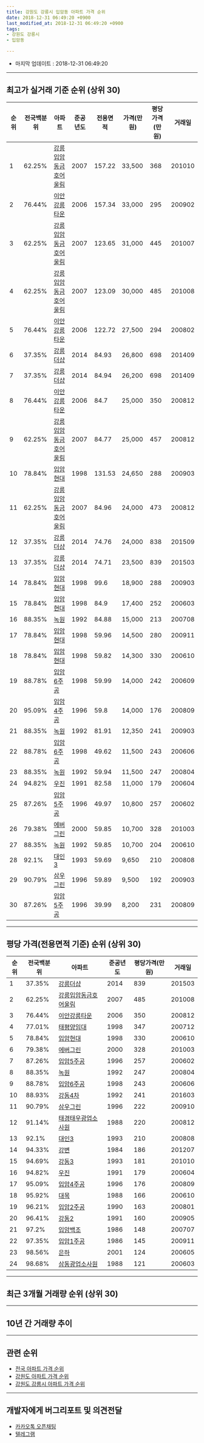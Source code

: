 ```yaml
---
title: 강원도 강릉시 입암동 아파트 가격 순위
date: 2018-12-31 06:49:20 +0900
last_modified_at: 2018-12-31 06:49:20 +0900
tags:
- 강원도 강릉시
- 입암동

---
```


* 마지막 업데이트 : 2018-12-31 06:49:20

---

## 최고가 실거래 기준 순위 (상위 30)


|순위|전국백분위|아파트|준공년도|전용면적|가격(만원)|평당가격(만원)|거래일|
|---|---|---|---|---|---|---|---|
|1|62.25%|[강릉입암동금호어울림](https://search.naver.com/search.naver?query=%EA%B0%95%EC%9B%90%EB%8F%84+%EA%B0%95%EB%A6%89%EC%8B%9C+%EC%9E%85%EC%95%94%EB%8F%99+%EA%B0%95%EB%A6%89%EC%9E%85%EC%95%94%EB%8F%99%EA%B8%88%ED%98%B8%EC%96%B4%EC%9A%B8%EB%A6%BC)|2007|157.22|33,500|368|201010|
|2|76.44%|[이안강릉타운](https://search.naver.com/search.naver?query=%EA%B0%95%EC%9B%90%EB%8F%84+%EA%B0%95%EB%A6%89%EC%8B%9C+%EC%9E%85%EC%95%94%EB%8F%99+%EC%9D%B4%EC%95%88%EA%B0%95%EB%A6%89%ED%83%80%EC%9A%B4)|2006|157.34|33,000|295|200902|
|3|62.25%|[강릉입암동금호어울림](https://search.naver.com/search.naver?query=%EA%B0%95%EC%9B%90%EB%8F%84+%EA%B0%95%EB%A6%89%EC%8B%9C+%EC%9E%85%EC%95%94%EB%8F%99+%EA%B0%95%EB%A6%89%EC%9E%85%EC%95%94%EB%8F%99%EA%B8%88%ED%98%B8%EC%96%B4%EC%9A%B8%EB%A6%BC)|2007|123.65|31,000|445|201007|
|4|62.25%|[강릉입암동금호어울림](https://search.naver.com/search.naver?query=%EA%B0%95%EC%9B%90%EB%8F%84+%EA%B0%95%EB%A6%89%EC%8B%9C+%EC%9E%85%EC%95%94%EB%8F%99+%EA%B0%95%EB%A6%89%EC%9E%85%EC%95%94%EB%8F%99%EA%B8%88%ED%98%B8%EC%96%B4%EC%9A%B8%EB%A6%BC)|2007|123.09|30,000|485|201008|
|5|76.44%|[이안강릉타운](https://search.naver.com/search.naver?query=%EA%B0%95%EC%9B%90%EB%8F%84+%EA%B0%95%EB%A6%89%EC%8B%9C+%EC%9E%85%EC%95%94%EB%8F%99+%EC%9D%B4%EC%95%88%EA%B0%95%EB%A6%89%ED%83%80%EC%9A%B4)|2006|122.72|27,500|294|200802|
|6|37.35%|[강릉더샵](https://search.naver.com/search.naver?query=%EA%B0%95%EC%9B%90%EB%8F%84+%EA%B0%95%EB%A6%89%EC%8B%9C+%EC%9E%85%EC%95%94%EB%8F%99+%EA%B0%95%EB%A6%89%EB%8D%94%EC%83%B5)|2014|84.93|26,800|698|201409|
|7|37.35%|[강릉더샵](https://search.naver.com/search.naver?query=%EA%B0%95%EC%9B%90%EB%8F%84+%EA%B0%95%EB%A6%89%EC%8B%9C+%EC%9E%85%EC%95%94%EB%8F%99+%EA%B0%95%EB%A6%89%EB%8D%94%EC%83%B5)|2014|84.94|26,200|698|201409|
|8|76.44%|[이안강릉타운](https://search.naver.com/search.naver?query=%EA%B0%95%EC%9B%90%EB%8F%84+%EA%B0%95%EB%A6%89%EC%8B%9C+%EC%9E%85%EC%95%94%EB%8F%99+%EC%9D%B4%EC%95%88%EA%B0%95%EB%A6%89%ED%83%80%EC%9A%B4)|2006|84.7|25,000|350|200812|
|9|62.25%|[강릉입암동금호어울림](https://search.naver.com/search.naver?query=%EA%B0%95%EC%9B%90%EB%8F%84+%EA%B0%95%EB%A6%89%EC%8B%9C+%EC%9E%85%EC%95%94%EB%8F%99+%EA%B0%95%EB%A6%89%EC%9E%85%EC%95%94%EB%8F%99%EA%B8%88%ED%98%B8%EC%96%B4%EC%9A%B8%EB%A6%BC)|2007|84.77|25,000|457|200812|
|10|78.84%|[입암현대](https://search.naver.com/search.naver?query=%EA%B0%95%EC%9B%90%EB%8F%84+%EA%B0%95%EB%A6%89%EC%8B%9C+%EC%9E%85%EC%95%94%EB%8F%99+%EC%9E%85%EC%95%94%ED%98%84%EB%8C%80)|1998|131.53|24,650|288|200903|
|11|62.25%|[강릉입암동금호어울림](https://search.naver.com/search.naver?query=%EA%B0%95%EC%9B%90%EB%8F%84+%EA%B0%95%EB%A6%89%EC%8B%9C+%EC%9E%85%EC%95%94%EB%8F%99+%EA%B0%95%EB%A6%89%EC%9E%85%EC%95%94%EB%8F%99%EA%B8%88%ED%98%B8%EC%96%B4%EC%9A%B8%EB%A6%BC)|2007|84.96|24,000|473|200812|
|12|37.35%|[강릉더샵](https://search.naver.com/search.naver?query=%EA%B0%95%EC%9B%90%EB%8F%84+%EA%B0%95%EB%A6%89%EC%8B%9C+%EC%9E%85%EC%95%94%EB%8F%99+%EA%B0%95%EB%A6%89%EB%8D%94%EC%83%B5)|2014|74.76|24,000|838|201509|
|13|37.35%|[강릉더샵](https://search.naver.com/search.naver?query=%EA%B0%95%EC%9B%90%EB%8F%84+%EA%B0%95%EB%A6%89%EC%8B%9C+%EC%9E%85%EC%95%94%EB%8F%99+%EA%B0%95%EB%A6%89%EB%8D%94%EC%83%B5)|2014|74.71|23,500|839|201503|
|14|78.84%|[입암현대](https://search.naver.com/search.naver?query=%EA%B0%95%EC%9B%90%EB%8F%84+%EA%B0%95%EB%A6%89%EC%8B%9C+%EC%9E%85%EC%95%94%EB%8F%99+%EC%9E%85%EC%95%94%ED%98%84%EB%8C%80)|1998|99.6|18,900|288|200903|
|15|78.84%|[입암현대](https://search.naver.com/search.naver?query=%EA%B0%95%EC%9B%90%EB%8F%84+%EA%B0%95%EB%A6%89%EC%8B%9C+%EC%9E%85%EC%95%94%EB%8F%99+%EC%9E%85%EC%95%94%ED%98%84%EB%8C%80)|1998|84.9|17,400|252|200603|
|16|88.35%|[녹원](https://search.naver.com/search.naver?query=%EA%B0%95%EC%9B%90%EB%8F%84+%EA%B0%95%EB%A6%89%EC%8B%9C+%EC%9E%85%EC%95%94%EB%8F%99+%EB%85%B9%EC%9B%90)|1992|84.88|15,000|213|200708|
|17|78.84%|[입암현대](https://search.naver.com/search.naver?query=%EA%B0%95%EC%9B%90%EB%8F%84+%EA%B0%95%EB%A6%89%EC%8B%9C+%EC%9E%85%EC%95%94%EB%8F%99+%EC%9E%85%EC%95%94%ED%98%84%EB%8C%80)|1998|59.96|14,500|280|200911|
|18|78.84%|[입암현대](https://search.naver.com/search.naver?query=%EA%B0%95%EC%9B%90%EB%8F%84+%EA%B0%95%EB%A6%89%EC%8B%9C+%EC%9E%85%EC%95%94%EB%8F%99+%EC%9E%85%EC%95%94%ED%98%84%EB%8C%80)|1998|59.82|14,300|330|200610|
|19|88.78%|[입암6주공](https://search.naver.com/search.naver?query=%EA%B0%95%EC%9B%90%EB%8F%84+%EA%B0%95%EB%A6%89%EC%8B%9C+%EC%9E%85%EC%95%94%EB%8F%99+%EC%9E%85%EC%95%946%EC%A3%BC%EA%B3%B5)|1998|59.99|14,000|242|200609|
|20|95.09%|[입암4주공](https://search.naver.com/search.naver?query=%EA%B0%95%EC%9B%90%EB%8F%84+%EA%B0%95%EB%A6%89%EC%8B%9C+%EC%9E%85%EC%95%94%EB%8F%99+%EC%9E%85%EC%95%944%EC%A3%BC%EA%B3%B5)|1996|59.8|14,000|176|200809|
|21|88.35%|[녹원](https://search.naver.com/search.naver?query=%EA%B0%95%EC%9B%90%EB%8F%84+%EA%B0%95%EB%A6%89%EC%8B%9C+%EC%9E%85%EC%95%94%EB%8F%99+%EB%85%B9%EC%9B%90)|1992|81.91|12,350|241|200903|
|22|88.78%|[입암6주공](https://search.naver.com/search.naver?query=%EA%B0%95%EC%9B%90%EB%8F%84+%EA%B0%95%EB%A6%89%EC%8B%9C+%EC%9E%85%EC%95%94%EB%8F%99+%EC%9E%85%EC%95%946%EC%A3%BC%EA%B3%B5)|1998|49.62|11,500|243|200606|
|23|88.35%|[녹원](https://search.naver.com/search.naver?query=%EA%B0%95%EC%9B%90%EB%8F%84+%EA%B0%95%EB%A6%89%EC%8B%9C+%EC%9E%85%EC%95%94%EB%8F%99+%EB%85%B9%EC%9B%90)|1992|59.94|11,500|247|200804|
|24|94.82%|[우진](https://search.naver.com/search.naver?query=%EA%B0%95%EC%9B%90%EB%8F%84+%EA%B0%95%EB%A6%89%EC%8B%9C+%EC%9E%85%EC%95%94%EB%8F%99+%EC%9A%B0%EC%A7%84)|1991|82.58|11,000|179|200604|
|25|87.26%|[입암5주공](https://search.naver.com/search.naver?query=%EA%B0%95%EC%9B%90%EB%8F%84+%EA%B0%95%EB%A6%89%EC%8B%9C+%EC%9E%85%EC%95%94%EB%8F%99+%EC%9E%85%EC%95%945%EC%A3%BC%EA%B3%B5)|1996|49.97|10,800|257|200602|
|26|79.38%|[에버그린](https://search.naver.com/search.naver?query=%EA%B0%95%EC%9B%90%EB%8F%84+%EA%B0%95%EB%A6%89%EC%8B%9C+%EC%9E%85%EC%95%94%EB%8F%99+%EC%97%90%EB%B2%84%EA%B7%B8%EB%A6%B0)|2000|59.85|10,700|328|201003|
|27|88.35%|[녹원](https://search.naver.com/search.naver?query=%EA%B0%95%EC%9B%90%EB%8F%84+%EA%B0%95%EB%A6%89%EC%8B%9C+%EC%9E%85%EC%95%94%EB%8F%99+%EB%85%B9%EC%9B%90)|1992|59.85|10,700|204|200610|
|28|92.1%|[대인3](https://search.naver.com/search.naver?query=%EA%B0%95%EC%9B%90%EB%8F%84+%EA%B0%95%EB%A6%89%EC%8B%9C+%EC%9E%85%EC%95%94%EB%8F%99+%EB%8C%80%EC%9D%B83)|1993|59.69|9,650|210|200808|
|29|90.79%|[삼우그린](https://search.naver.com/search.naver?query=%EA%B0%95%EC%9B%90%EB%8F%84+%EA%B0%95%EB%A6%89%EC%8B%9C+%EC%9E%85%EC%95%94%EB%8F%99+%EC%82%BC%EC%9A%B0%EA%B7%B8%EB%A6%B0)|1996|59.89|9,500|192|200903|
|30|87.26%|[입암5주공](https://search.naver.com/search.naver?query=%EA%B0%95%EC%9B%90%EB%8F%84+%EA%B0%95%EB%A6%89%EC%8B%9C+%EC%9E%85%EC%95%94%EB%8F%99+%EC%9E%85%EC%95%945%EC%A3%BC%EA%B3%B5)|1996|39.99|8,200|231|200809|


---

## 평당 가격(전용면적 기준) 순위 (상위 30)


|순위|전국백분위|아파트|준공년도|평당가격(만원)|거래일|
|---|---|---|---|---|---|
|1|37.35%|[강릉더샵](https://search.naver.com/search.naver?query=%EA%B0%95%EC%9B%90%EB%8F%84+%EA%B0%95%EB%A6%89%EC%8B%9C+%EC%9E%85%EC%95%94%EB%8F%99+%EA%B0%95%EB%A6%89%EB%8D%94%EC%83%B5)|2014|839|201503|
|2|62.25%|[강릉입암동금호어울림](https://search.naver.com/search.naver?query=%EA%B0%95%EC%9B%90%EB%8F%84+%EA%B0%95%EB%A6%89%EC%8B%9C+%EC%9E%85%EC%95%94%EB%8F%99+%EA%B0%95%EB%A6%89%EC%9E%85%EC%95%94%EB%8F%99%EA%B8%88%ED%98%B8%EC%96%B4%EC%9A%B8%EB%A6%BC)|2007|485|201008|
|3|76.44%|[이안강릉타운](https://search.naver.com/search.naver?query=%EA%B0%95%EC%9B%90%EB%8F%84+%EA%B0%95%EB%A6%89%EC%8B%9C+%EC%9E%85%EC%95%94%EB%8F%99+%EC%9D%B4%EC%95%88%EA%B0%95%EB%A6%89%ED%83%80%EC%9A%B4)|2006|350|200812|
|4|77.01%|[태평양임대](https://search.naver.com/search.naver?query=%EA%B0%95%EC%9B%90%EB%8F%84+%EA%B0%95%EB%A6%89%EC%8B%9C+%EC%9E%85%EC%95%94%EB%8F%99+%ED%83%9C%ED%8F%89%EC%96%91%EC%9E%84%EB%8C%80)|1998|347|200712|
|5|78.84%|[입암현대](https://search.naver.com/search.naver?query=%EA%B0%95%EC%9B%90%EB%8F%84+%EA%B0%95%EB%A6%89%EC%8B%9C+%EC%9E%85%EC%95%94%EB%8F%99+%EC%9E%85%EC%95%94%ED%98%84%EB%8C%80)|1998|330|200610|
|6|79.38%|[에버그린](https://search.naver.com/search.naver?query=%EA%B0%95%EC%9B%90%EB%8F%84+%EA%B0%95%EB%A6%89%EC%8B%9C+%EC%9E%85%EC%95%94%EB%8F%99+%EC%97%90%EB%B2%84%EA%B7%B8%EB%A6%B0)|2000|328|201003|
|7|87.26%|[입암5주공](https://search.naver.com/search.naver?query=%EA%B0%95%EC%9B%90%EB%8F%84+%EA%B0%95%EB%A6%89%EC%8B%9C+%EC%9E%85%EC%95%94%EB%8F%99+%EC%9E%85%EC%95%945%EC%A3%BC%EA%B3%B5)|1996|257|200602|
|8|88.35%|[녹원](https://search.naver.com/search.naver?query=%EA%B0%95%EC%9B%90%EB%8F%84+%EA%B0%95%EB%A6%89%EC%8B%9C+%EC%9E%85%EC%95%94%EB%8F%99+%EB%85%B9%EC%9B%90)|1992|247|200804|
|9|88.78%|[입암6주공](https://search.naver.com/search.naver?query=%EA%B0%95%EC%9B%90%EB%8F%84+%EA%B0%95%EB%A6%89%EC%8B%9C+%EC%9E%85%EC%95%94%EB%8F%99+%EC%9E%85%EC%95%946%EC%A3%BC%EA%B3%B5)|1998|243|200606|
|10|88.93%|[강동4차](https://search.naver.com/search.naver?query=%EA%B0%95%EC%9B%90%EB%8F%84+%EA%B0%95%EB%A6%89%EC%8B%9C+%EC%9E%85%EC%95%94%EB%8F%99+%EA%B0%95%EB%8F%994%EC%B0%A8)|1992|241|201603|
|11|90.79%|[삼우그린](https://search.naver.com/search.naver?query=%EA%B0%95%EC%9B%90%EB%8F%84+%EA%B0%95%EB%A6%89%EC%8B%9C+%EC%9E%85%EC%95%94%EB%8F%99+%EC%82%BC%EC%9A%B0%EA%B7%B8%EB%A6%B0)|1996|222|200910|
|12|91.14%|[태경태우광업소사원](https://search.naver.com/search.naver?query=%EA%B0%95%EC%9B%90%EB%8F%84+%EA%B0%95%EB%A6%89%EC%8B%9C+%EC%9E%85%EC%95%94%EB%8F%99+%ED%83%9C%EA%B2%BD%ED%83%9C%EC%9A%B0%EA%B4%91%EC%97%85%EC%86%8C%EC%82%AC%EC%9B%90)|1988|220|200812|
|13|92.1%|[대인3](https://search.naver.com/search.naver?query=%EA%B0%95%EC%9B%90%EB%8F%84+%EA%B0%95%EB%A6%89%EC%8B%9C+%EC%9E%85%EC%95%94%EB%8F%99+%EB%8C%80%EC%9D%B83)|1993|210|200808|
|14|94.33%|[강변](https://search.naver.com/search.naver?query=%EA%B0%95%EC%9B%90%EB%8F%84+%EA%B0%95%EB%A6%89%EC%8B%9C+%EC%9E%85%EC%95%94%EB%8F%99+%EA%B0%95%EB%B3%80)|1984|186|201207|
|15|94.69%|[강동3](https://search.naver.com/search.naver?query=%EA%B0%95%EC%9B%90%EB%8F%84+%EA%B0%95%EB%A6%89%EC%8B%9C+%EC%9E%85%EC%95%94%EB%8F%99+%EA%B0%95%EB%8F%993)|1993|181|201010|
|16|94.82%|[우진](https://search.naver.com/search.naver?query=%EA%B0%95%EC%9B%90%EB%8F%84+%EA%B0%95%EB%A6%89%EC%8B%9C+%EC%9E%85%EC%95%94%EB%8F%99+%EC%9A%B0%EC%A7%84)|1991|179|200604|
|17|95.09%|[입암4주공](https://search.naver.com/search.naver?query=%EA%B0%95%EC%9B%90%EB%8F%84+%EA%B0%95%EB%A6%89%EC%8B%9C+%EC%9E%85%EC%95%94%EB%8F%99+%EC%9E%85%EC%95%944%EC%A3%BC%EA%B3%B5)|1996|176|200809|
|18|95.92%|[대목](https://search.naver.com/search.naver?query=%EA%B0%95%EC%9B%90%EB%8F%84+%EA%B0%95%EB%A6%89%EC%8B%9C+%EC%9E%85%EC%95%94%EB%8F%99+%EB%8C%80%EB%AA%A9)|1988|166|200610|
|19|96.21%|[입암2주공](https://search.naver.com/search.naver?query=%EA%B0%95%EC%9B%90%EB%8F%84+%EA%B0%95%EB%A6%89%EC%8B%9C+%EC%9E%85%EC%95%94%EB%8F%99+%EC%9E%85%EC%95%942%EC%A3%BC%EA%B3%B5)|1990|163|200801|
|20|96.41%|[강동2](https://search.naver.com/search.naver?query=%EA%B0%95%EC%9B%90%EB%8F%84+%EA%B0%95%EB%A6%89%EC%8B%9C+%EC%9E%85%EC%95%94%EB%8F%99+%EA%B0%95%EB%8F%992)|1991|160|200905|
|21|97.2%|[입암백조](https://search.naver.com/search.naver?query=%EA%B0%95%EC%9B%90%EB%8F%84+%EA%B0%95%EB%A6%89%EC%8B%9C+%EC%9E%85%EC%95%94%EB%8F%99+%EC%9E%85%EC%95%94%EB%B0%B1%EC%A1%B0)|1986|148|200707|
|22|97.35%|[입암1주공](https://search.naver.com/search.naver?query=%EA%B0%95%EC%9B%90%EB%8F%84+%EA%B0%95%EB%A6%89%EC%8B%9C+%EC%9E%85%EC%95%94%EB%8F%99+%EC%9E%85%EC%95%941%EC%A3%BC%EA%B3%B5)|1986|145|200911|
|23|98.56%|[은하](https://search.naver.com/search.naver?query=%EA%B0%95%EC%9B%90%EB%8F%84+%EA%B0%95%EB%A6%89%EC%8B%9C+%EC%9E%85%EC%95%94%EB%8F%99+%EC%9D%80%ED%95%98)|2001|124|200605|
|24|98.68%|[삼동광업소사원](https://search.naver.com/search.naver?query=%EA%B0%95%EC%9B%90%EB%8F%84+%EA%B0%95%EB%A6%89%EC%8B%9C+%EC%9E%85%EC%95%94%EB%8F%99+%EC%82%BC%EB%8F%99%EA%B4%91%EC%97%85%EC%86%8C%EC%82%AC%EC%9B%90)|1988|121|200603|


---

## 최근 3개월 거래량 순위 (상위 30)


<div style="width:100%;">
    <canvas id="deal_count_ranking" height="260"></canvas>
</div>


<script>
new Chart(document.getElementById("deal_count_ranking"), {
    type: 'horizontalBar',
    data: {
        labels: ['강릉입암동금호어울림', '입암6주공', '태평양임대', '입암현대', '강릉더샵', '입암2주공', '이안강릉타운', '대인3', '입암1주공', '강동3', '입암5주공', '은하', '에버그린', '입암4주공', '녹원', '대목', '강동2', '우진', '삼우그린', '태경태우광업소사원'],
        datasets: [{
            label: '실거래 수',
            data: [12, 11, 11, 10, 6, 4, 4, 3, 2, 2, 1, 1, 1, 1, 1, 1, 1, 1, 1, 1],
            borderColor: "rgba(255, 0, 128, 1)",
            backgroundColor: "rgba(255, 0, 128, 0.5)",
            fill: false,
        }]
    },
    options: {
        responsive: true,
        title: {
            display: true,
            text: '최근 3개월 거래량 순위'
        },
        tooltips: {
            mode: 'index',
            intersect: false,
            callbacks: {
                title: function(tooltipItems, data) {
                    return "실거래 수:";
                },
                label: function(tooltipItem, data) {
                    return data.labels[tooltipItem.index] + ": " + tooltipItem.xLabel;
                }
            }
        },
        hover: {
            mode: 'nearest',
            intersect: true
        },
        scales: {
            xAxes: [{
                display: true,
                scaleLabel: {
                    display: true,
                    labelString: '실거래 수'
                },
                ticks: {
                    suggestedMin: 0,
                }
            }],
            yAxes: [{
                display: true,
                ticks: {
                    autoSkip: false,
                    callback: function(value, index, values) {
                        if (value.length > 15)
                            return value.substr(0, 13) + "...";
                        else
                            return value;
                    }
                },
                scaleLabel: {
                    display: false,
                }
            }]
        }
    }
});

</script>


---

## 10년 간 거래량 추이


<div style="width:100%;">
    <canvas id="deal_progress" height="250"></canvas>
</div>

<script>
new Chart(document.getElementById("deal_progress"), {
    type: 'line',
    data: {
        labels: ['200812','200901','200902','200903','200904','200905','200906','200907','200908','200909','200910','200911','200912','201001','201002','201003','201004','201005','201006','201007','201008','201009','201010','201011','201012','201101','201102','201103','201104','201105','201106','201107','201108','201109','201110','201111','201112','201201','201202','201203','201204','201205','201206','201207','201208','201209','201210','201211','201212','201301','201302','201303','201304','201305','201306','201307','201308','201309','201310','201311','201312','201401','201402','201403','201404','201405','201406','201407','201408','201409','201410','201411','201412','201501','201502','201503','201504','201505','201506','201507','201508','201509','201510','201511','201512','201601','201602','201603','201604','201605','201606','201607','201608','201609','201610','201611','201612','201701','201702','201703','201704','201705','201706','201707','201708','201709','201710','201711','201712','201801','201802','201803','201804','201805','201806','201807','201808','201809','201810','201811','201812'],
        datasets: [{
            label: '실거래 수',
            pointRadius: 1,
            data: [68, 19, 61, 35, 25, 37, 23, 33, 32, 45, 34, 26, 44, 43, 56, 58, 44, 36, 29, 49, 48, 45, 64, 50, 50, 53, 36, 50, 69, 35, 71, 47, 38, 77, 47, 48, 48, 34, 44, 57, 45, 40, 21, 36, 29, 40, 46, 38, 21, 37, 41, 46, 33, 41, 34, 21, 34, 44, 41, 37, 35, 31, 37, 57, 39, 44, 41, 49, 40, 70, 54, 35, 40, 48, 50, 65, 73, 37, 45, 73, 48, 37, 53, 46, 65, 51, 42, 65, 49, 51, 28, 60, 41, 45, 65, 45, 43, 46, 73, 83, 61, 53, 72, 54, 39, 39, 27, 45, 37, 37, 28, 41, 39, 31, 26, 29, 33, 35, 35, 28, 12],
            borderColor: "rgba(255, 201, 14, 1)",
            backgroundColor: "rgba(255, 201, 14, 0.5)",
            fill: true,
        }]
    },
    options: {
        responsive: true,
        title: {
            display: true,
            text: '10년간 거래량 추이'
        },
        tooltips: {
            mode: 'index',
            intersect: false,
        },
        hover: {
            mode: 'nearest',
            intersect: true
        },
        scales: {
            xAxes: [{
                display: true,
                scaleLabel: {
                    display: true,
                    labelString: '년/월'
                }
            }],
            yAxes: [{
                display: true,
                ticks: {
                    suggestedMin: 0,
                },
                scaleLabel: {
                    display: true,
                    labelString: '실거래 수'
                }
            }]
        }
    }
});

</script>


---

## 관련 순위

- [전국 아파트 가격 순위](https://inasie.github.io/apt-ranking/전국)
- [강원도 아파트 가격 순위](https://inasie.github.io/apt-ranking/강원도)
- [강원도 강릉시 아파트 가격 순위](https://inasie.github.io/apt-ranking/강원도-강릉시)


---

## 개발자에게 버그리포트 및 의견전달

- [카카오톡 오픈채팅](https://open.kakao.com/o/gLJUAP4)
- [텔레그램](https://t.me/inasie)

